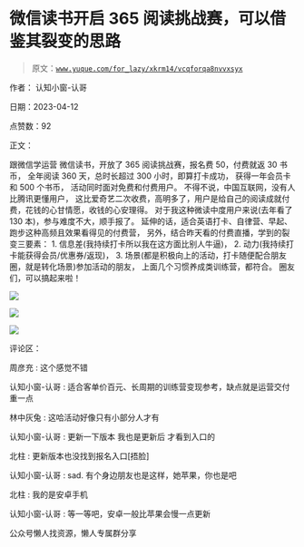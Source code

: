 # 微信读书开启 365 阅读挑战赛，可以借鉴其裂变的思路

> 原文：[`www.yuque.com/for_lazy/xkrm14/vcqforqa8nvvxsyx`](https://www.yuque.com/for_lazy/xkrm14/vcqforqa8nvvxsyx)



作者： 认知小窗-认哥



日期：2023-04-12



点赞数：92



正文：



跟微信学运营 微信读书，开放了 365 阅读挑战赛，报名费 50，付费就返 30 书币， 全年阅读 360 天，总时长超过 300 小时，即算打卡成功， 获得一年会员卡和 500 个书币， 活动同时面对免费和付费用户。 不得不说，中国互联网，没有人比腾讯更懂用户， 这比爱奇艺二次收费，高明多了，用户是给自己的阅读成就付费，花钱的心甘情愿，收钱的心安理得。 对于我这种微读中度用户来说(去年看了 130 本)，参与难度不大，顺手报了。 延伸的话，适合英语打卡、自律营、早起、跑步这种高频且效果看得见的付费营， 另外，结合昨天看的付费直播，学到的裂变三要素： 1\. 信息差(我持续打卡所以我在这方面比别人牛逼)， 2\. 动力(我持续打卡能获得会员/优惠券/返现)， 3. 场景(都是积极向上的活动，打卡随便配合朋友圈，就是转化场景)参加活动的朋友， 上面几个习惯养成类训练营，都符合。 圈友们，可以搞起来啦！



![](img/bea2e0675a99a48a69dd2fbc12248f72.png)



![](img/cc239cab9f805d55fc908fcc289d0457.png)



![](img/94174b8a35039a85fcf4ee43483d616e.png)



评论区：



周彦充 : 这个感觉不错



认知小窗-认哥 : 适合客单价百元、长周期的训练营变现参考，缺点就是运营交付重一点



林中灰兔 : 这哈活动好像只有小部分人才有



认知小窗-认哥 : 更新一下版本 我也是更新后 才看到入口的



北柱 : 更新版本也没找到报名入口[捂脸]



认知小窗-认哥 : sad. 有个身边朋友也是这样，她苹果，你也是吧



北柱 : 我的是安卓手机



认知小窗-认哥 : 等一等吧，安卓一般比苹果会慢一点更新



公众号懒人找资源，懒人专属群分享

